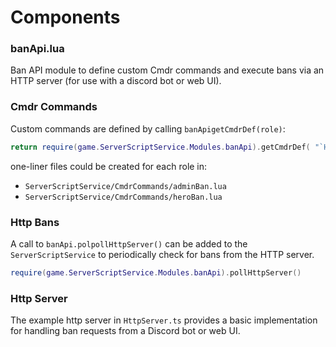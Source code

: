 # Components

### banApi.lua
Ban API module to define custom Cmdr commands and execute bans via an HTTP server (for use with a discord bot or web UI).

### Cmdr Commands
Custom commands are defined by calling `banApigetCmdrDef(role)`:
```lua
return require(game.ServerScriptService.Modules.banApi).getCmdrDef( "`Hero` or `Admin`" )
```

one-liner files could be created for each role in:
- `ServerScriptService/CmdrCommands/adminBan.lua`
- `ServerScriptService/CmdrCommands/heroBan.lua`

### Http Bans
A call to `banApi.polpollHttpServer()` can be added to the `ServerScriptService` to periodically check for bans from the HTTP server.
```lua
require(game.ServerScriptService.Modules.banApi).pollHttpServer()
```

### Http Server
The example http server in `HttpServer.ts` provides a basic implementation for handling ban requests from a Discord bot or web UI.
